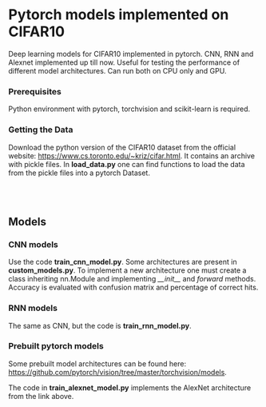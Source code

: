 
# Pytorch models implemented on CIFAR10

Deep learning models for CIFAR10 implemented in pytorch. CNN, RNN and Alexnet implemented up till now. 
Useful for testing the performance of different model architectures. Can run both on CPU only and GPU.

### Prerequisites

Python environment with pytorch, torchvision and scikit-learn is required. 

### Getting the Data
Download the python version of the CIFAR10 dataset from the official website: https://www.cs.toronto.edu/~kriz/cifar.html. 
It contains an archive with pickle files. In **load_data.py** one can find functions to load the data from the pickle files into a pytorch Dataset. 

<br/>
<br/>

## Models

### CNN models
Use the code **train_cnn_model.py**. 
Some architectures are present in **custom_models.py**. To implement a new architecture one must create a class inheriting nn.Module 
and implementing *\_\_init__* and *forward* methods. Accuracy is evaluated with confusion matrix and percentage of correct hits. 

### RNN models
The same as CNN, but the code is **train_rnn_model.py**. 

### Prebuilt pytorch models
Some prebuilt model architectures can be found here: https://github.com/pytorch/vision/tree/master/torchvision/models.

The code in **train_alexnet_model.py** implements the AlexNet architecture from the link above. 
